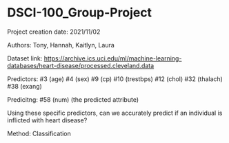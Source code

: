 # DSCI-100_Group-Project

Project creation date: 2021/11/02

Authors: Tony, Hannah, Kaitlyn, Laura

Dataset link: https://archive.ics.uci.edu/ml/machine-learning-databases/heart-disease/processed.cleveland.data

Predictors:
#3 (age)
#4 (sex)
#9 (cp)
#10 (trestbps)
#12 (chol)
#32 (thalach)
#38 (exang)

Predicitng: #58 (num) (the predicted attribute)

Using these specific predictors, can we accurately predict if an individual is inflicted with heart disease?

Method: Classification